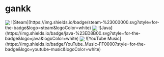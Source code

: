 # gankk
<img src="BADGE" align="center" href="LINK">
![Steam](https://img.shields.io/badge/steam-%23000000.svg?style=for-the-badge&logo=steam&logoColor=white)
<img src="BADGE" align="center" href="LINK">
![Java](https://img.shields.io/badge/java-%23ED8B00.svg?style=for-the-badge&logo=java&logoColor=white)
<img src="BADGE" align="center" href="LINK">
![YouTube Music](https://img.shields.io/badge/YouTube_Music-FF0000?style=for-the-badge&logo=youtube-music&logoColor=white)
